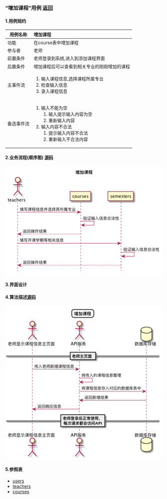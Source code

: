 ### “增加课程”用例 [返回](././README.md)

#### 1.用例规约

|用例名称|增加课程|
|-------|:-------------|
|功能|在course表中增加课程|
|参与者|老师|
|前置条件|老师登录到系统,进入到添加课程界面|
|后置条件|增加课程后可以查看到相关专业的刚刚增加的课程|
|主事件流|<ol><li>输入课程信息,选择课程所属专业</li><li>检查输入信息</li><li>录入课程信息</li></ol>|
|备选事件流|<ol><li>输入不能为空<ol><li>输入提示输入内容为空</li><li>重新输入内容</li></ol></li><li>输入内容不合法<ol><li>提示输入内容不合法</li><li>重新输入不合法内容</li></ol></li></ol>|



#### 2.业务流程(顺序图) [源码](../sequence/增加课程.md)
![增加课程](/out/test6/sequence/增加课程/增加课程.png)

#### 3.界面设计

#### 4.算法描述[源码](../sequence/增加课程1.md)
![增加课程](/out/test6/sequence/增加课程1/增加课程1.png)


#### 5.参照表
- [users](../数据库设计.md/#users)
- [teachers](../数据库设计.md/#teachers)
- [courses](../数据库设计.md/#courses)